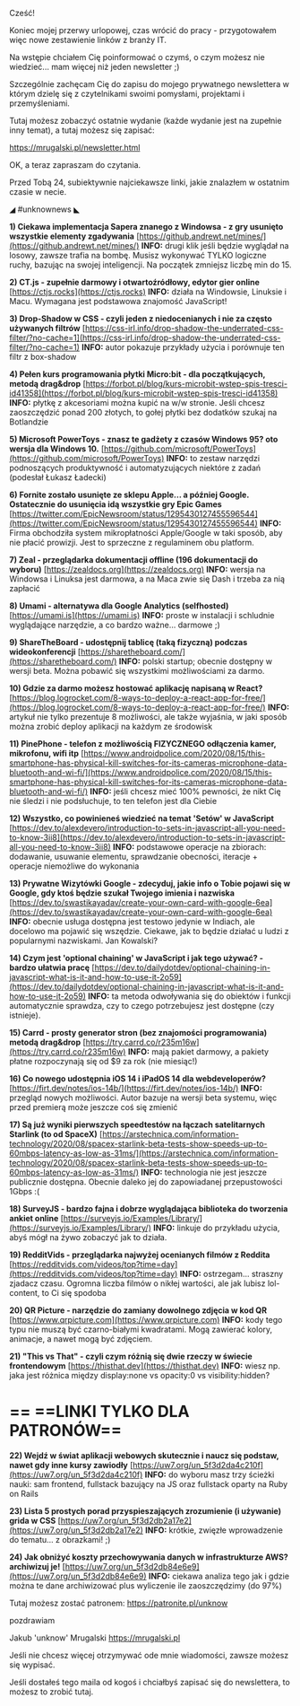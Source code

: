 Cześć!

Koniec mojej przerwy urlopowej, czas wrócić do pracy - przygotowałem więc nowe zestawienie linków z branży IT.

 

Na wstępie chciałem Cię poinformować o czymś, o czym możesz nie wiedzieć... mam więcej niż jeden newsletter ;)

Szczególnie zachęcam Cię do zapisu do mojego prywatnego newslettera w którym dzielę się z czytelnikami swoimi pomysłami, projektami i przemyśleniami.

Tutaj możesz zobaczyć ostatnie wydanie (każde wydanie jest na zupełnie inny temat), a tutaj możesz się zapisać:

https://mrugalski.pl/newsletter.html

 

OK, a teraz zapraszam do czytania.

Przed Tobą 24, subiektywnie najciekawsze linki, jakie znalazłem w ostatnim czasie w necie.

 

◢ #unknownews ◣


**1) Ciekawa implementacja Sapera znanego z Windowsa - z gry usunięto wszystkie elementy zgadywania**
[https://github.andrewt.net/mines/](https://github.andrewt.net/mines/)
**INFO:** drugi klik jeśli będzie wyglądał na losowy, zawsze trafia na bombę. Musisz wykonywać TYLKO logiczne ruchy, bazując na swojej inteligencji. Na początek zmniejsz liczbę min do 15.


**2) CT.js - zupełnie darmowy i otwartoźródłowy, edytor gier online**
[https://ctjs.rocks](https://ctjs.rocks)
**INFO:** działa na Windowsie, Linuksie i Macu. Wymagana jest podstawowa znajomość JavaScript!


**3) Drop-Shadow w CSS - czyli jeden z niedocenianych i nie za często używanych filtrów**
[https://css-irl.info/drop-shadow-the-underrated-css-filter/?no-cache=1](https://css-irl.info/drop-shadow-the-underrated-css-filter/?no-cache=1)
**INFO:** autor pokazuje przykłady użycia i porównuje ten filtr z box-shadow


**4) Pełen kurs programowania płytki Micro:bit - dla początkujących, metodą drag&drop**
[https://forbot.pl/blog/kurs-microbit-wstep-spis-tresci-id41358](https://forbot.pl/blog/kurs-microbit-wstep-spis-tresci-id41358)
**INFO:** płytkę z akcesoriami można kupić na w/w stronie. Jeśli chcesz zaoszczędzić ponad 200 złotych, to gołej płytki bez dodatków szukaj na Botlandzie


**5) Microsoft PowerToys - znasz te gadżety z czasów Windows 95? oto wersja dla Windows 10.**
[https://github.com/microsoft/PowerToys](https://github.com/microsoft/PowerToys)
**INFO:** to zestaw narzędzi podnoszących produktywność i automatyzujących niektóre z zadań (podesłał Łukasz Ładecki)


**6) Fornite zostało usunięte ze sklepu Apple... a później Google. Ostatecznie do usunięcia idą wszystkie gry Epic Games**
[https://twitter.com/EpicNewsroom/status/1295430127455596544](https://twitter.com/EpicNewsroom/status/1295430127455596544)
**INFO:** Firma obchodziła system mikropłatności Apple/Google w taki sposób, aby nie płacić prowizji. Jest to sprzeczne z regulaminem obu platform.


**7) Zeal - przeglądarka dokumentacji offline (196 dokumentacji do wyboru)**
[https://zealdocs.org](https://zealdocs.org)
**INFO:** wersja na Windowsa i Linuksa jest darmowa, a na Maca zwie się Dash i trzeba za nią zapłacić


**8) Umami - alternatywa dla Google Analytics (selfhosted)**
[https://umami.is](https://umami.is)
**INFO:** proste w instalacji i schludnie wyglądające narzędzie, a co bardzo ważne... darmowe ;)


**9) ShareTheBoard - udostępnij tablicę (taką fizyczną) podczas wideokonferencji**
[https://sharetheboard.com/](https://sharetheboard.com/)
**INFO:** polski startup; obecnie dostępny w wersji beta. Można pobawić się wszystkimi możliwościami za darmo.


**10) Gdzie za darmo możesz hostować aplikację napisaną w React?**
[https://blog.logrocket.com/8-ways-to-deploy-a-react-app-for-free/](https://blog.logrocket.com/8-ways-to-deploy-a-react-app-for-free/)
**INFO:** artykuł nie tylko prezentuje 8 możliwości, ale także wyjaśnia, w jaki sposób można zrobić deploy aplikacji na każdym ze środowisk


**11) PinePhone - telefon z możliwością FIZYCZNEGO odłączenia kamer, mikrofonu, wifi itp**
[https://www.androidpolice.com/2020/08/15/this-smartphone-has-physical-kill-switches-for-its-cameras-microphone-data-bluetooth-and-wi-fi/](https://www.androidpolice.com/2020/08/15/this-smartphone-has-physical-kill-switches-for-its-cameras-microphone-data-bluetooth-and-wi-fi/)
**INFO:** jeśli chcesz mieć 100% pewności, że nikt Cię nie śledzi i nie podsłuchuje, to ten telefon jest dla Ciebie


**12) Wszystko, co powinieneś wiedzieć na temat 'Setów' w JavaScript**
[https://dev.to/alexdevero/introduction-to-sets-in-javascript-all-you-need-to-know-3ii8](https://dev.to/alexdevero/introduction-to-sets-in-javascript-all-you-need-to-know-3ii8)
**INFO:** podstawowe operacje na zbiorach: dodawanie, usuwanie elementu, sprawdzanie obecności, iteracje + operacje niemożliwe do wykonania


**13) Prywatne Wizytówki Google - zdecyduj, jakie info o Tobie pojawi się w Google, gdy ktoś będzie szukał Twojego imienia i nazwiska**
[https://dev.to/swastikayadav/create-your-own-card-with-google-6ea](https://dev.to/swastikayadav/create-your-own-card-with-google-6ea)
**INFO:** obecnie usługa dostępna jest testowo jedynie w Indiach, ale docelowo ma pojawić się wszędzie. Ciekawe, jak to będzie działać u ludzi z popularnymi nazwiskami. Jan Kowalski?


**14) Czym jest 'optional chaining' w JavaScript i jak tego używać? - bardzo ułatwia pracę**
[https://dev.to/dailydotdev/optional-chaining-in-javascript-what-is-it-and-how-to-use-it-2o59](https://dev.to/dailydotdev/optional-chaining-in-javascript-what-is-it-and-how-to-use-it-2o59)
**INFO:** ta metoda odwoływania się do obiektów i funkcji automatycznie sprawdza, czy to czego potrzebujesz jest dostępne (czy istnieje).


**15) Carrd - prosty generator stron (bez znajomości programowania) metodą drag&drop**
[https://try.carrd.co/r235m16w](https://try.carrd.co/r235m16w)
**INFO:** mają pakiet darmowy, a pakiety płatne rozpoczynają się od $9 za rok (nie miesiąc!)


**16) Co nowego udostępnia iOS 14 i iPadOS 14 dla webdeveloperów?**
[https://firt.dev/notes/ios-14b/](https://firt.dev/notes/ios-14b/)
**INFO:** przegląd nowych możliwości. Autor bazuje na wersji beta systemu, więc przed premierą może jeszcze coś się zmienić


**17) Są już wyniki pierwszych speedtestów na łączach satelitarnych Starlink (to od SpaceX)**
[https://arstechnica.com/information-technology/2020/08/spacex-starlink-beta-tests-show-speeds-up-to-60mbps-latency-as-low-as-31ms/](https://arstechnica.com/information-technology/2020/08/spacex-starlink-beta-tests-show-speeds-up-to-60mbps-latency-as-low-as-31ms/)
**INFO:** technologia nie jest jeszcze publicznie dostępna. Obecnie daleko jej do zapowiadanej przepustowości 1Gbps :(


**18) SurveyJS - bardzo fajna i dobrze wyglądająca biblioteka do tworzenia ankiet online**
[https://surveyjs.io/Examples/Library/](https://surveyjs.io/Examples/Library/)
**INFO:** linkuje do przykładu użycia, abyś mógł na żywo zobaczyć jak to działa.


**19) RedditVids - przeglądarka najwyżej ocenianych filmów z Reddita**
[https://redditvids.com/videos/top?time=day](https://redditvids.com/videos/top?time=day)
**INFO:** ostrzegam... straszny zjadacz czasu. Ogromna liczba filmów o nikłej wartości, ale jak lubisz lol-content, to Ci się spodoba


**20) QR Picture - narzędzie do zamiany dowolnego zdjęcia w kod QR**
[https://www.qrpicture.com](https://www.qrpicture.com)
**INFO:** kody tego typu nie muszą być czarno-białymi kwadratami. Mogą zawierać kolory, animacje, a nawet mogą być zdjęciem.


**21) "This vs That" - czyli czym różnią się dwie rzeczy w świecie frontendowym**
[https://thisthat.dev](https://thisthat.dev)
**INFO:** wiesz np. jaka jest różnica między display:none vs opacity:0 vs visibility:hidden?


== **==LINKI TYLKO DLA PATRONÓW==**
 ==

**22) Wejdź w świat aplikacji webowych skutecznie i naucz się podstaw, nawet gdy inne kursy zawiodły**
[https://uw7.org/un_5f3d2da4c210f](https://uw7.org/un_5f3d2da4c210f)
**INFO:** do wyboru masz trzy ścieżki nauki: sam frontend, fullstack bazujący na JS oraz fullstack oparty na Ruby on Rails


**23) Lista 5 prostych porad przyspieszających zrozumienie (i używanie) grida w CSS**
[https://uw7.org/un_5f3d2db2a17e2](https://uw7.org/un_5f3d2db2a17e2)
**INFO:** krótkie, zwięzłe wprowadzenie do tematu... z obrazkami! ;)


**24) Jak obniżyć koszty przechowywania danych w infrastrukturze AWS? archiwizuj je!**
[https://uw7.org/un_5f3d2db84e6e9](https://uw7.org/un_5f3d2db84e6e9)
**INFO:** ciekawa analiza tego jak i gdzie można te dane archiwizować plus wyliczenie ile zaoszczędzimy (do 97%)


 

Tutaj możesz zostać patronem: https://patronite.pl/unknow

 
pozdrawiam

Jakub 'unknow' Mrugalski
https://mrugalski.pl
 

Jeśli nie chcesz więcej otrzymywać ode mnie wiadomości, zawsze możesz się wypisać.

Jeśli dostałeś tego maila od kogoś i chciałbyś zapisać się do newslettera, to możesz to zrobić tutaj.